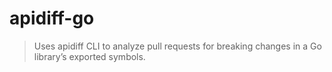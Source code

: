 # apidiff-go

> Uses apidiff CLI to analyze pull requests for breaking changes in a Go
> library’s exported symbols.
